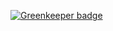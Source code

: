 

[![Greenkeeper badge](https://badges.greenkeeper.io/u3u/qzone-cli.svg?token=f9b8ab43bb2741e5eccb655c48f5b547f43203ddfe462e8e18a11e59eab143d4&ts=1515745632741)](https://greenkeeper.io/)